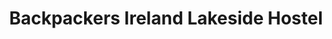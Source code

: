 ---
title: "Backpackers Ireland Lakeside Hostel"
address: "Old Dunlewey Hotel Dunlewey Co. Donegal Co. Donegal"
tel: "(074)9532133"
county: "Donegal"
category: "Hostels"
type: "Content"
lat: "55.02565482"
lng: "-8.121535143"
---